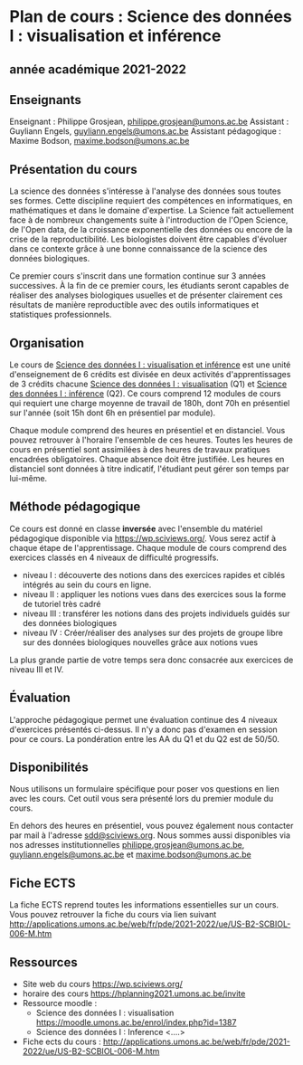 # Plan de cours : Science des données I : visualisation et inférence
## année académique 2021-2022

## Enseignants

Enseignant : Philippe Grosjean, philippe.grosjean@umons.ac.be
Assistant : Guyliann Engels, guyliann.engels@umons.ac.be
Assistant pédagogique : Maxime Bodson, maxime.bodson@umons.ac.be

## Présentation du cours

La science des données s'intéresse à l'analyse des données sous toutes ses formes.  Cette discipline requiert des compétences en informatiques, en mathématiques et dans le domaine d'expertise. La Science fait actuellement face à de nombreux changements suite à l'introduction de l'Open Science, de l'Open data, de la croissance exponentielle des données ou encore de la crise de la reproductibilité. Les biologistes doivent être capables d'évoluer dans ce contexte grâce à une bonne connaissance de la science des données biologiques.

Ce premier cours s'inscrit dans une formation continue sur 3 années successives. À la fin de ce premier cours, les étudiants seront capables de réaliser des analyses biologiques usuelles et de présenter clairement ces résultats de manière reproductible avec des outils informatiques et statistiques professionnels. 

## Organisation

Le cours de [Science des données I : visualisation et inférence](http://applications.umons.ac.be/web/fr/pde/2021-2022/ue/US-B2-SCBIOL-006-M.htm) est une unité d'enseignement de 6 crédits est divisée en deux activités d'apprentissages de 3 crédits chacune [Science des données I : visualisation](http://applications.umons.ac.be/web/fr/pde/2021-2022/aa/S-BIOG-006.htm) (Q1) et [Science des données I : inférence]() (Q2). Ce cours comprend 12 modules de cours qui requiert une charge moyenne de travail de 180h, dont 70h en présentiel sur l'année (soit 15h dont 6h en présentiel par module). 

Chaque module comprend des heures en présentiel et en distanciel. Vous pouvez retrouver à l'horaire l'ensemble de ces heures. Toutes les heures de cours en présentiel sont assimilées à des heures de travaux pratiques encadrées obligatoires. Chaque absence doit être justifiée. Les heures en distanciel sont données à titre indicatif, l'étudiant peut gérer son temps par lui-même. 

## Méthode pédagogique

Ce cours est donné en classe **inversée** avec l'ensemble du matériel pédagogique disponible via <https://wp.sciviews.org/>. Vous serez actif à chaque étape de l'apprentissage. Chaque module de cours comprend des exercices classés en 4 niveaux de difficulté progressifs.

- niveau I : découverte des notions dans des exercices rapides et ciblés intégrés au sein du cours en ligne.
- niveau II : appliquer les notions vues dans des exercices sous la forme de tutoriel très cadré
- niveau III :  transférer les notions dans des projets individuels guidés sur des données biologiques
- niveau IV : Créer/réaliser des analyses sur des projets de groupe libre sur des données biologiques nouvelles grâce aux notions vues

La plus grande partie de votre temps sera donc consacrée aux exercices de niveau III et IV.

## Évaluation

L'approche pédagogique permet une évaluation continue des 4 niveaux d'exercices présentés ci-dessus. Il n'y a donc pas d'examen en session pour ce cours. La pondération entre les AA du Q1 et du Q2 est de 50/50. 

## Disponibilités

Nous utilisons un formulaire spécifique pour poser vos questions en lien avec les cours. Cet outil vous sera présenté lors du premier module du cours.

En dehors des heures en présentiel, vous pouvez également nous contacter par mail à l'adresse <sdd@sciviews.org>. Nous sommes aussi disponibles via nos adresses institutionnelles <philippe.grosjean@umons.ac.be>, <guyliann.engels@umons.ac.be> et <maxime.bodson@umons.ac.be>

## Fiche ECTS

La fiche ECTS reprend toutes les informations essentielles sur un cours. Vous pouvez retrouver la fiche du cours via lien suivant <http://applications.umons.ac.be/web/fr/pde/2021-2022/ue/US-B2-SCBIOL-006-M.htm>

## Ressources

- Site web du cours  <https://wp.sciviews.org/> 
- horaire des cours <https://hplanning2021.umons.ac.be/invite>
- Ressource moodle :
  - Science des données I : visualisation  <https://moodle.umons.ac.be/enrol/index.php?id=1387>
  - Science des données I : Inference <....>
- Fiche ects du cours : <http://applications.umons.ac.be/web/fr/pde/2021-2022/ue/US-B2-SCBIOL-006-M.htm>
